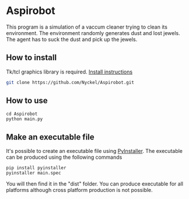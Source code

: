 # Aspirobot
This program is a simulation of a vaccum cleaner trying to clean its environment.
The environment randomly generates dust and lost jewels.
The agent has to suck the dust and pick up the jewels.

## How to install
Tk/tcl graphics library is required. [Install instructions](https://tkdocs.com/tutorial/install.html)
```bash
git clone https://github.com/Nyckel/Aspirobot.git
```

## How to use
```
cd Aspirobot
python main.py
```

## Make an executable file
It's possible to create an executable file using [PyInstaller](https://www.pyinstaller.org/).
The executable can be produced using the following commands
```
pip install pyinstaller
pyinstaller main.spec
```
You will then find it in the "dist" folder. 
You can produce executable for all platforms although cross platform production is not possible.